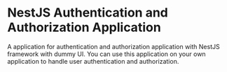 # NestJS Authentication and Authorization Application

A application for authentication and authorization application with NestJS framework with dummy UI. You can use this application on your own application to handle user authentication and authorization. 